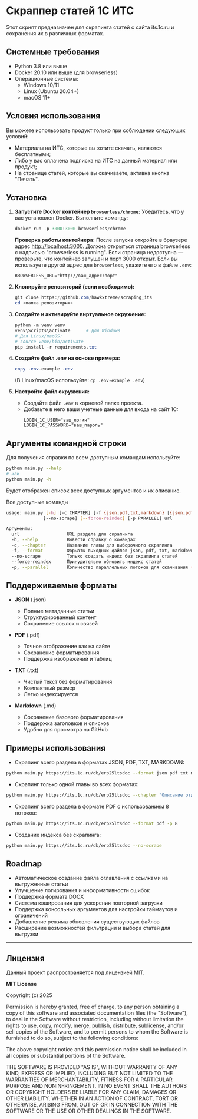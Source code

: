 # Скраппер статей 1С ИТС

Этот скрипт предназначен для скрапинга статей с сайта its.1c.ru и сохранения их в различных форматах.

## Системные требования

* Python 3.8 или выше
* Docker 20.10 или выше (для browserless)
* Операционные системы:
  * Windows 10/11
  * Linux (Ubuntu 20.04+)
  * macOS 11+

## Условия использования

Вы можете использовать продукт только при соблюдении следующих условий:

* Материалы на ИТС, которые вы хотите скачать, являются бесплатными;
* Либо у вас оплачена подписка на ИТС на данный материал или продукт;
* На странице статей, которые вы скачиваете, активна кнопка "Печать".

## Установка

1. **Запустите Docker контейнер `browserless/chrome`:**
   Убедитесь, что у вас установлен Docker. Выполните команду:
   ```powershell
   docker run -p 3000:3000 browserless/chrome
   ```
   **Проверка работы контейнера:**
   После запуска откройте в браузере адрес [http://localhost:3000](http://localhost:3000). Должна открыться страница browserless с надписью "browserless is running". Если страница недоступна — проверьте, что контейнер запущен и порт 3000 открыт.
   Если вы используете другой адрес для `browserless`, укажите его в файле `.env`:
   ```
   BROWSERLESS_URL="http://ваш_адрес:порт"
   ```

2. **Клонируйте репозиторий (если необходимо):**
   ```powershell
   git clone https://github.com/hawkxtreme/scraping_its
   cd <папка репозитория>
   ```

3. **Создайте и активируйте виртуальное окружение:**
   ```powershell
   python -m venv venv
   venv\Scripts\activate      # Для Windows
   # Для Linux/macOS:
   # source venv/bin/activate
   pip install -r requirements.txt
   ```

6. **Создайте файл .env на основе примера:**
   ```powershell
   copy .env-example .env
   ```
   (В Linux/macOS используйте: `cp .env-example .env`)

5. **Настройте файл окружения:**
   *   Создайте файл `.env` в корневой папке проекта.
   *   Добавьте в него ваши учетные данные для входа на сайт 1С:
       ```
       LOGIN_1C_USER="ваш_логин"
       LOGIN_1C_PASSWORD="ваш_пароль"
       ```


## Аргументы командной строки

Для получения справки по всем доступным командам используйте:

```bash
python main.py --help
# или
python main.py -h
```

Будет отображен список всех доступных аргументов и их описание.

Все доступные команды

```bash
usage: main.py [-h] [-c CHAPTER] [-f {json,pdf,txt,markdown} [{json,pdf,txt,markdown} ...]] 
              [--no-scrape] [--force-reindex] [-p PARALLEL] url

Аргументы:
  url                  URL раздела для скрапинга
  -h, --help           Вывести справку о командах
  -c, --chapter        Название главы для выборочного скрапинга
  -f, --format         Форматы выходных файлов json, pdf, txt, markdown (можно указать несколько)
  --no-scrape          Только создать индекс без скрапинга статей
  --force-reindex      Принудительно обновить индекс статей
  -p, --parallel       Количество параллельных потоков для скачивания (по умолчанию 1)
```

## Поддерживаемые форматы

* **JSON** (.json)
  * Полные метаданные статьи
  * Структурированный контент
  * Сохранение ссылок и связей

* **PDF** (.pdf)
  * Точное отображение как на сайте
  * Сохранение форматирования
  * Поддержка изображений и таблиц

* **TXT** (.txt)
  * Чистый текст без форматирования
  * Компактный размер
  * Легко индексируется

* **Markdown** (.md)
  * Сохранение базового форматирования
  * Поддержка заголовков и списков
  * Удобно для просмотра на GitHub

## Примеры использования

* Скрапинг всего раздела в форматах JSON, PDF, TXT, MARKDOWN:
```bash
python main.py https://its.1c.ru/db/erp25ltsdoc --format json pdf txt markdown
```

* Скрапинг только одной главы во всех форматах:
```bash
python main.py https://its.1c.ru/db/erp25ltsdoc --chapter "Описание отдельных учетных задач"
```

* Скрапинг всего раздела в формате PDF с использованием 8 потоков:
```bash
python main.py https://its.1c.ru/db/erp25ltsdoc --format pdf -p 8
```

* Создание индекса без скрапинга:
```bash
python main.py https://its.1c.ru/db/erp25ltsdoc --no-scrape
```

## Roadmap

* Автоматическое создание файла оглавления с ссылками на выгруженные статьи
* Улучшение логирования и информативности ошибок
* Поддержка формата DOCX
* Система кэширования для ускорения повторной загрузки
* Поддержка консольных аргументов для настройки таймаутов и ограничений
* Добавление режима обновления существующих файлов
* Расширение возможностей фильтрации и выбора статей для выгрузки
---

## Лицензия

Данный проект распространяется под лицензией MIT.

**MIT License**

Copyright (c) 2025

Permission is hereby granted, free of charge, to any person obtaining a copy
of this software and associated documentation files (the "Software"), to deal
in the Software without restriction, including without limitation the rights
to use, copy, modify, merge, publish, distribute, sublicense, and/or sell
copies of the Software, and to permit persons to whom the Software is
furnished to do so, subject to the following conditions:

The above copyright notice and this permission notice shall be included in all
copies or substantial portions of the Software.

THE SOFTWARE IS PROVIDED "AS IS", WITHOUT WARRANTY OF ANY KIND, EXPRESS OR
IMPLIED, INCLUDING BUT NOT LIMITED TO THE WARRANTIES OF MERCHANTABILITY,
FITNESS FOR A PARTICULAR PURPOSE AND NONINFRINGEMENT. IN NO EVENT SHALL THE
AUTHORS OR COPYRIGHT HOLDERS BE LIABLE FOR ANY CLAIM, DAMAGES OR OTHER
LIABILITY, WHETHER IN AN ACTION OF CONTRACT, TORT OR OTHERWISE, ARISING FROM,
OUT OF OR IN CONNECTION WITH THE SOFTWARE OR THE USE OR OTHER DEALINGS IN THE
SOFTWARE.
